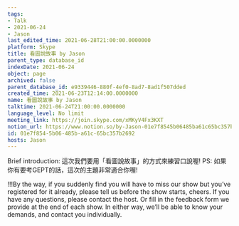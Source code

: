 ```yaml
---
tags:
- Talk
- 2021-06-24
- Jason
last_edited_time: 2021-06-28T21:00:00.0000000
platform: Skype
title: 看圖說故事 by Jason
parent_type: database_id
indexDate: 2021-06-24
object: page
archived: false
parent_database_id: e9339446-880f-4ef0-8ad7-8ad1f507dded
created_time: 2021-06-23T12:14:00.0000000
name: 看圖說故事 by Jason
talktime: 2021-06-24T21:00:00.0000000
language_level: No limit
meeting_link: https://join.skype.com/xMKyV4Fx3KXT
notion_url: https://www.notion.so/by-Jason-01e7f8545b06485ba61c65bc357b2692
id: 01e7f854-5b06-485b-a61c-65bc357b2692
hosts: Jason
---
```




Brief introduction: 這次我們要用「看圖說故事」的方式來練習口說喔!
PS: 如果你有要考GEPT的話，這次的主題非常適合你喔!

!!!By the way, if you suddenly find you will have to miss our show but you’ve registered for it already, please tell us before the show starts, cheers.
If you have any questions, please contact the host. Or fill in the feedback form we provide at the end of each show. In either way, we’ll be able to know your demands, and contact you individually.



